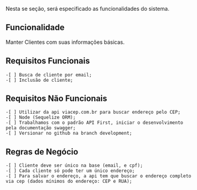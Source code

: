 Nesta se seção, será especificado as funcionalidades do sistema.

## Funcionalidade
Manter Clientes com suas informações básicas.

## Requisitos Funcionais
	-[ ] Busca de cliente por email;
	-[ ] Inclusão de cliente;

## Requisitos Não Funcionais
	-[ ] Utilizar da api viacep.com.br para buscar endereço pelo CEP;
	-[ ] Node (Sequelize ORM);
	-[ ] Trabalhamos com o padrão API First, iniciar o desenvolvimento pela documentação swagger;
	-[ ] Versionar no github na branch development;

## Regras de Negócio
	-[ ] Cliente deve ser único na base (email, e cpf);
	-[ ] Cada cliente só pode ter um único endereço;
	-[ ] Para salvar o endereço, a api tem que buscar o endereço completo via cep (dados mínimos do endereço: CEP e RUA);